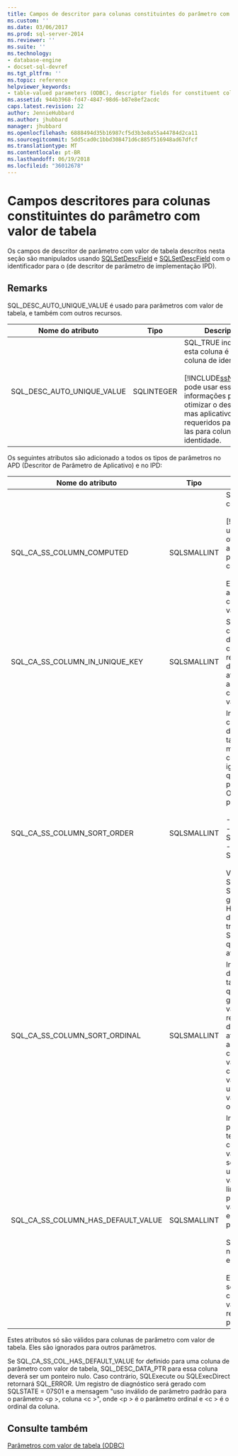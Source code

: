 ```yaml
---
title: Campos de descritor para colunas constituintes do parâmetro com valor de tabela | Microsoft Docs
ms.custom: ''
ms.date: 03/06/2017
ms.prod: sql-server-2014
ms.reviewer: ''
ms.suite: ''
ms.technology:
- database-engine
- docset-sql-devref
ms.tgt_pltfrm: ''
ms.topic: reference
helpviewer_keywords:
- table-valued parameters (ODBC), descriptor fields for constituent columns
ms.assetid: 944b3968-fd47-4847-98d6-b87e8ef2acdc
caps.latest.revision: 22
author: JennieHubbard
ms.author: jhubbard
manager: jhubbard
ms.openlocfilehash: 6888494d35b16987cf5d3b3e8a55a44784d2ca11
ms.sourcegitcommit: 5dd5cad0c1bbd308471d6c885f516948ad67dfcf
ms.translationtype: MT
ms.contentlocale: pt-BR
ms.lasthandoff: 06/19/2018
ms.locfileid: "36012678"
---
```

# <a name="descriptor-fields-for-table-valued-parameter-constituent-columns"></a>Campos descritores para colunas constituintes do parâmetro com valor de tabela
  Os campos de descritor de parâmetro com valor de tabela descritos nesta seção são manipulados usando [SQLSetDescField](../native-client-odbc-api/sqlsetdescfield.md) e [SQLSetDescField](../native-client-odbc-api/sqlsetdescfield.md) com o identificador para o (de descritor de parâmetro de implementação IPD).  
  
## <a name="remarks"></a>Remarks  
 SQL_DESC_AUTO_UNIQUE_VALUE é usado para parâmetros com valor de tabela, e também com outros recursos.  
  
|Nome do atributo|Tipo|Description|  
|--------------------|----------|-----------------|  
|SQL_DESC_AUTO_UNIQUE_VALUE|SQLINTEGER|SQL_TRUE indica que esta coluna é uma coluna de identidade.<br /><br /> [!INCLUDE[ssNoVersion](../../includes/ssnoversion-md.md)] pode usar essas informações para otimizar o desempenho, mas aplicativos não são requeridos para defini-las para colunas de identidade.|  
  
 Os seguintes atributos são adicionado a todos os tipos de parâmetros no APD (Descritor de Parâmetro de Aplicativo) e no IPD:  
  
|Nome do atributo|Tipo|Description|  
|--------------------|----------|-----------------|  
|SQL_CA_SS_COLUMN_COMPUTED|SQLSMALLINT|SQL_TRUE indica que essa coluna é computada.<br /><br /> [!INCLUDE[ssNoVersion](../../includes/ssnoversion-md.md)] pode usar essas informações para otimizar o desempenho, mas aplicativos não são requeridos para defini-la para colunas computadas.<br /><br /> Este atributo é ignorado para associações que não são colunas de parâmetro com valor de tabela.|  
|SQL_CA_SS_COLUMN_IN_UNIQUE_KEY|SQLSMALLINT|SQL_TRUE indica que uma coluna de parâmetro com valor de tabela participa de uma chave exclusiva. Isto pode resultar em melhor desempenho de consulta. Este atributo é ignorado para associações que não são colunas de parâmetro com valor de tabela.|  
|SQL_CA_SS_COLUMN_SORT_ORDER|SQLSMALLINT|Indica a ordem de classificação de uma coluna de parâmetro com valor de tabela. Isto pode resultar em melhor desempenho de consulta. Este atributo é ignorado para associações que não são colunas de parâmetro com valor de tabela. Os seguintes valores são possíveis:<br /><br /> -SQL_SS_ASCENDING_ORDER<br />-SQL_SS_DESCENDING_ORDER<br />-SQL_SS_ORDER_UNSPECIFIED<br /><br /> Valores diferentes de SQL_SS_ASCENDING_ORDER e SQL_SS_DESCENDING_ORDER geram um erro com SQLSTATE HY024 e a mensagem 'Valor de atributo inválido' e são tratados como SQL_SS_ORDER_UNSPECIFIED, que é o valor padrão para este atributo.|  
|SQL_CA_SS_COLUMN_SORT_ORDINAL|SQLSMALLINT|Indica o ordinal de uma coluna de parâmetro com valor de tabela no conjunto de colunas que definem a ordenação global para um parâmetro com valor de tabela. Isto pode resultar em melhor desempenho de consulta. Este atributo é ignorado para associações que não são colunas de parâmetro com valor de tabela. Ordinais de classificação iniciam em 1. Um valor 0, o padrão, indica que uma coluna de parâmetro com valor de tabela não tem ordenação de coluna.|  
|SQL_CA_SS_COLUMN_HAS_DEFAULT_VALUE|SQLSMALLINT|Indica se todas as linhas no parâmetro com valor de tabela terão o valor padrão para esta coluna. Para parâmetros com valor de tabela, não é possível selecionar o valor padrão em uma base linha por linha. Um valor SQL_FALSE indica que as linhas terão valores não padrão. Esse é o padrão. Um valor SQL_TRUE indica que esta coluna terá valores padrão para todas as linhas.<br /><br /> Se definido como SQL_TRUE, nenhum dos dados será enviado ao servidor.<br /><br /> Este campo também poderá ser usado com identidade ou colunas computadas se os valores de coluna não forem requeridos para processamento de servidor.|  
  
 Estes atributos só são válidos para colunas de parâmetro com valor de tabela. Eles são ignorados para outros parâmetros.  
  
 Se SQL_CA_SS_COL_HAS_DEFAULT_VALUE for definido para uma coluna de parâmetro com valor de tabela, SQL_DESC_DATA_PTR para essa coluna deverá ser um ponteiro nulo. Caso contrário, SQLExecute ou SQLExecDirect retornará SQL_ERROR. Um registro de diagnóstico será gerado com SQLSTATE = 07S01 e a mensagem "uso inválido de parâmetro padrão para o parâmetro \<p >, coluna \<c >", onde \<p > é o parâmetro ordinal e \<c > é o ordinal da coluna.  
  
## <a name="see-also"></a>Consulte também  
 [Parâmetros com valor de tabela &#40;ODBC&#41;](table-valued-parameters-odbc.md)  
  
  